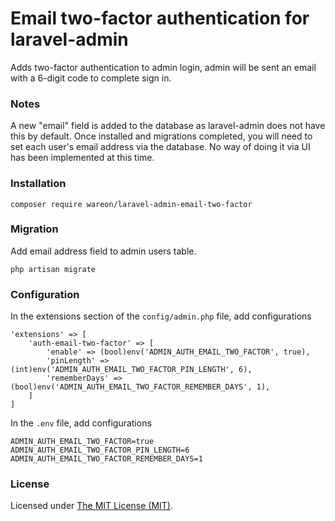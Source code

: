 Email two-factor authentication for laravel-admin
======
Adds two-factor authentication to admin login, admin will be sent an email with a 6-digit code to complete sign in.

### Notes
A new "email" field is added to the database as laravel-admin does not have this by default. Once installed and migrations completed, you will need to set each user's email address via the database. No way of doing it via UI has been implemented at this time.

### Installation

```
composer require wareon/laravel-admin-email-two-factor
```

### Migration
Add email address field to admin users table.
```
php artisan migrate
```

### Configuration

In the extensions section of the `config/admin.php` file, add configurations
```
'extensions' => [
    'auth-email-two-factor' => [
        'enable' => (bool)env('ADMIN_AUTH_EMAIL_TWO_FACTOR', true),
        'pinLength' => (int)env('ADMIN_AUTH_EMAIL_TWO_FACTOR_PIN_LENGTH', 6),
        'rememberDays' => (bool)env('ADMIN_AUTH_EMAIL_TWO_FACTOR_REMEMBER_DAYS', 1),
    ]
]
```

In the `.env` file, add configurations
```
ADMIN_AUTH_EMAIL_TWO_FACTOR=true
ADMIN_AUTH_EMAIL_TWO_FACTOR_PIN_LENGTH=6
ADMIN_AUTH_EMAIL_TWO_FACTOR_REMEMBER_DAYS=1
```

### License

Licensed under [The MIT License (MIT)](LICENSE).

